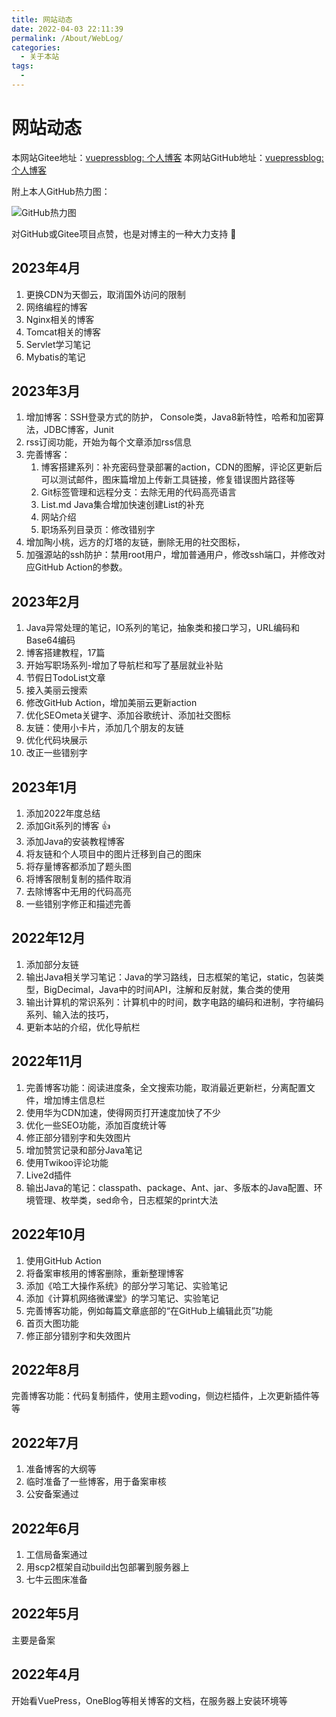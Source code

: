 ```yaml
---
title: 网站动态
date: 2022-04-03 22:11:39
permalink: /About/WebLog/
categories:
  - 关于本站
tags:
  - 
---
```

# 网站动态

本网站Gitee地址：[vuepressblog: 个人博客](https://gitee.com/peterjxl/vuepressblog)
本网站GitHub地址：[vuepressblog: 个人博客](https://github.com/Peter-JXL/vuepressblog)

附上本人GitHub热力图：

![GitHub热力图](https://ghchart.rshah.org/Peter-JXL)


对GitHub或Gitee项目点赞，也是对博主的一种大力支持 🌻

## 2023年4月

1. 更换CDN为天御云，取消国外访问的限制
2. 网络编程的博客
3. Nginx相关的博客
4. Tomcat相关的博客
5. Servlet学习笔记
6. Mybatis的笔记

## 2023年3月

1. 增加博客：SSH登录方式的防护， Console类，Java8新特性，哈希和加密算法，JDBC博客，Junit
2. rss订阅功能，开始为每个文章添加rss信息
3. 完善博客：
   1. 博客搭建系列：补充密码登录部署的action，CDN的图解，评论区更新后可以测试邮件，图床篇增加上传新工具链接，修复错误图片路径等
   2. Git标签管理和远程分支：去除无用的代码高亮语言
   3. List.md  Java集合增加快速创建List的补充
   4. 网站介绍
   5. 职场系列目录页：修改错别字
4. 增加陶小桃，远方的灯塔的友链，删除无用的社交图标，
5. 加强源站的ssh防护：禁用root用户，增加普通用户，修改ssh端口，并修改对应GitHub Action的参数。

## 2023年2月

1. Java异常处理的笔记，IO系列的笔记，抽象类和接口学习，URL编码和Base64编码
2. 博客搭建教程，17篇
3. 开始写职场系列-增加了导航栏和写了基层就业补贴
4. 节假日TodoList文章
5. 接入美丽云搜索
6. 修改GitHub Action，增加美丽云更新action
7. 优化SEOmeta关键字、添加谷歌统计、添加社交图标
8. 友链：使用小卡片，添加几个朋友的友链
9. 优化代码块展示
10. 改正一些错别字

## 2023年1月

1. 添加2022年度总结
2. 添加Git系列的博客 👍
3. 添加Java的安装教程博客
4. 将友链和个人项目中的图片迁移到自己的图床
5. 将存量博客都添加了题头图
6. 将博客限制复制的插件取消
7. 去除博客中无用的代码高亮
8. 一些错别字修正和描述完善

## 2022年12月

1. 添加部分友链
2. 输出Java相关学习笔记：Java的学习路线，日志框架的笔记，static，包装类型，BigDecimal，Java中的时间API，注解和反射就，集合类的使用
3. 输出计算机的常识系列：计算机中的时间，数字电路的编码和进制，字符编码系列、输入法的技巧，
4. 更新本站的介绍，优化导航栏


## 2022年11月

1. 完善博客功能：阅读进度条，全文搜索功能，取消最近更新栏，分离配置文件，增加博主信息栏
2. 使用华为CDN加速，使得网页打开速度加快了不少
3. 优化一些SEO功能，添加百度统计等
4. 修正部分错别字和失效图片
5. 增加赞赏记录和部分Java笔记
6. 使用Twikoo评论功能
7. Live2d插件
8. 输出Java的笔记：classpath、package、Ant、jar、多版本的Java配置、环境管理、枚举类，sed命令，日志框架的print大法

## 2022年10月

1. 使用GitHub Action
2. 将备案审核用的博客删除，重新整理博客
3. 添加《哈工大操作系统》的部分学习笔记、实验笔记
4. 添加《计算机网络微课堂》的学习笔记、实验笔记
5. 完善博客功能，例如每篇文章底部的“在GitHub上编辑此页”功能
6. 首页大图功能
7. 修正部分错别字和失效图片

## 2022年8月

完善博客功能：代码复制插件，使用主题voding，侧边栏插件，上次更新插件等等

## 2022年7月

1. 准备博客的大纲等
2. 临时准备了一些博客，用于备案审核
3. 公安备案通过

## 2022年6月 

1. 工信局备案通过
2. 用scp2框架自动build出包部署到服务器上
3. 七牛云图床准备

## 2022年5月

主要是备案

## 2022年4月

开始看VuePress，OneBlog等相关博客的文档，在服务器上安装环境等